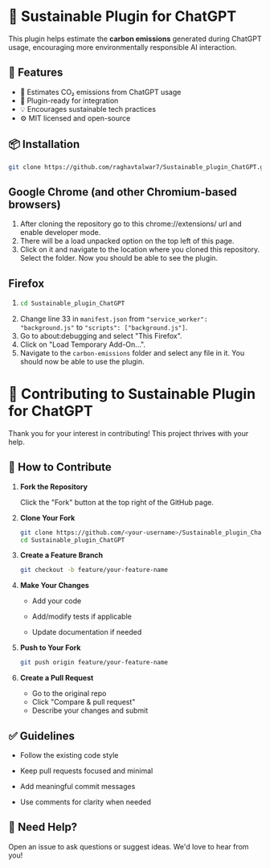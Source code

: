 # 🌿 Sustainable Plugin for ChatGPT

This plugin helps estimate the **carbon emissions** generated during ChatGPT usage, encouraging more environmentally responsible AI interaction.

## 🌱 Features

- 🔢 Estimates CO₂ emissions from ChatGPT usage
- 🧩 Plugin-ready for integration
- 💡 Encourages sustainable tech practices
- ⚙️ MIT licensed and open-source

## 📦 Installation

```bash
git clone https://github.com/raghavtalwar7/Sustainable_plugin_ChatGPT.git
```

## Google Chrome (and other Chromium-based browsers)
1. After cloning the repository go to this chrome://extensions/ url and enable developer mode.
2. There will be a load unpacked option on the top left of this page.
3. Click on it and navigate to the location where you cloned this repository. Select the folder. Now you should be able to see the plugin.

## Firefox
1. ```bash 
   cd Sustainable_plugin_ChatGPT
   ```
2. Change line 33 in `manifest.json` from `"service_worker": "background.js"` to `"scripts": ["background.js"]`.
3. Go to about:debugging and select "This Firefox".
4. Click on "Load Temporary Add-On...".
5. Navigate to the `carbon-emissions` folder and select any file in it. You should now be able to use the plugin.


# 🤝 Contributing to Sustainable Plugin for ChatGPT

Thank you for your interest in contributing! This project thrives with your help.

## 🧰 How to Contribute

1. **Fork the Repository**

   Click the "Fork" button at the top right of the GitHub page.

2. **Clone Your Fork**

   ```bash
   git clone https://github.com/<your-username>/Sustainable_plugin_ChatGPT.git
   cd Sustainable_plugin_ChatGPT
   ```
3. **Create a Feature Branch**
   ```bash
   git checkout -b feature/your-feature-name
   ```

4. **Make Your Changes**
    
    - Add your code

    - Add/modify tests if applicable

    - Update documentation if needed

5. **Push to Your Fork**
   ```bash
   git push origin feature/your-feature-name
   ```

6. **Create a Pull Request**

    - Go to the original repo
    - Click "Compare & pull request"
    - Describe your changes and submit

## ✅ Guidelines

- Follow the existing code style

- Keep pull requests focused and minimal

- Add meaningful commit messages

- Use comments for clarity when needed

## 💬 Need Help?

Open an issue to ask questions or suggest ideas. We'd love to hear from you!